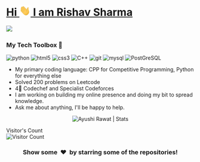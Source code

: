 # [Hi <img src="https://raw.githubusercontent.com/ABSphreak/ABSphreak/master/gifs/Hi.gif" width="30px"> I am Rishav Sharma](https://rishav142k.github.io/)
<!-- [<img height="30" src="https://img.shields.io/badge/twitter-%231DA1F2.svg?&style=for-the-badge&logo=twitter&logoColor=white" />][twitter]
[<img height="30" src = "https://img.shields.io/badge/Youtube-%23E4405F.svg?&style=for-the-badge&logo=Youtube&logoColor=white">][Youtube]  -->
[<img height="30" src="https://img.shields.io/badge/linkedin-blue.svg?&style=for-the-badge&logo=linkedin&logoColor=white" />][LinkedIn]

<!-- ![alt text](https://github.com/ayushi7rawat/ayushi7rawat/blob/master/cover2.png) -->


### My Tech Toolbox 🧰

<p align="left">
<img src="https://cdn3.iconfinder.com/data/icons/logos-and-brands-adobe/512/267_Python-512.png" alt="python" width="40" height="40"/> 
<img src="https://upload.wikimedia.org/wikipedia/commons/thumb/6/61/HTML5_logo_and_wordmark.svg/512px-HTML5_logo_and_wordmark.svg.png" alt="html5" height="40"/> 
<img src="https://upload.wikimedia.org/wikipedia/commons/thumb/d/d5/CSS3_logo_and_wordmark.svg/1200px-CSS3_logo_and_wordmark.svg.png" alt="css3" height="40"/> 
<img src="https://i.pinimg.com/originals/99/f8/87/99f887833c475448723d3c9ac16c179b.png" alt="C++" width="40" height="40"/> 
<img src="https://www.vectorlogo.zone/logos/git-scm/git-scm-icon.svg" alt="git" width="40" height="40"/> 
<img src="https://i.pinimg.com/originals/50/f1/58/50f1582a95bdac10f1c3fa295c8b947b.png" alt="mysql" width="40" height="40"/>
<img src="https://upload.wikimedia.org/wikipedia/commons/2/29/Postgresql_elephant.svg" alt="PostGreSQL" width="40" height="40"/>
</p>

 

* My primary coding language: CPP for Competitive Programming, Python for everything else
* Solved 200 problems on Leetcode
* 4🌟 Codechef and Specialist Codeforces
* I am working on building my online presence and doing my bit to spread knowledge.
* Ask me about anything, I'll be happy to help.
<!-- -->
<!--* 🏠 Hogwarts House: Griffindor-->
<!--* If you play Call of Duty- add me: Blackhood@00-->
<!-- * I’m currently working on my portfolio. -->
<!--* I'm looking to collaborate on Open source project for Hacktoberfest-->


<p align="center"> <img src="https://github-readme-stats.vercel.app/api?username=rishav142k&show_icons=true&theme=gotham" alt="Ayushi Rawat | Stats" />



Visitor's Count
 <br>
 ![Visitor Count](https://profile-counter.glitch.me/{rishav142k}/count.svg)

[gmail]: https://gmail.com
[linkedin]: https://www.linkedin.com/in/rishav142k/


<h3 align="center">Show some &nbsp;❤️&nbsp; by starring some of the repositories!</h3>
